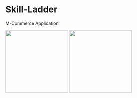 # Skill-Ladder
M-Commerce Application

<img src="https://github.com/user-attachments/assets/d46f73ff-0ae6-464b-af40-1018be1dfc16" width="200">
<img src="https://github.com/user-attachments/assets/6bd0bc7d-7a03-41c2-96ef-b9d730043d79" width="200">
